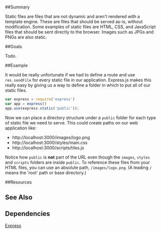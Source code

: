 ##Summary

Static files are files that are not dynamic and aren't rendered with a template engine. These are files that should be served as-is, without modification. Some examples of static files are HTML, CSS, and JavaScript files that should be sent directly to the browser. Images such as JPGs and PNGs are also static.

##Goals

Todo.

##Example

It would be really unfortunate if we had to define a route and use `res.sendFile` for every static file in our application. Express.js makes this really easy by giving us a way to define a folder in which to put all of our static files.

```js
var express = require('express')
var app = express()
app.use(express.static('public'));
```

Now we can place a directory structure under a `public` folder for each type of static file we need to serve. This could create paths on our web application like:

* http://localhost:3000/images/logo.png
* http://localhost:3000/styles/main.css
* http://localhost:3000/scripts/tiles.js

Notice how `public` is **not** part of the URL even though the `images`, `styles` and `scripts` folders are inside `public`. To reference these files from your HTML files, you can use an absolute path, `/images/logo.png`. (A leading `/` means the 'root' path or base directory.)

##Resources

## See Also

## Dependencies

[Express](/express.md) 
